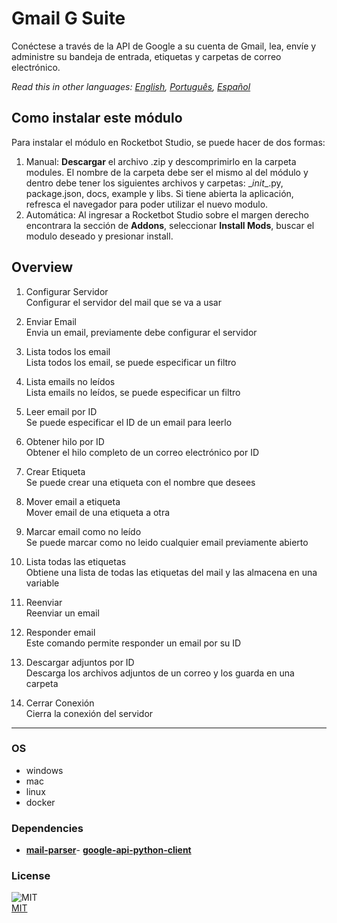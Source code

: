 



# Gmail G Suite
  
Conéctese a través de la API de Google a su cuenta de Gmail, lea, envíe y administre su bandeja de entrada, etiquetas y carpetas de correo electrónico.  

*Read this in other languages: [English](README.md), [Português](README.pr.md), [Español](README.es.md)*

## Como instalar este módulo
  
Para instalar el módulo en Rocketbot Studio, se puede hacer de dos formas:
1. Manual: __Descargar__ el archivo .zip y descomprimirlo en la carpeta modules. El nombre de la carpeta debe ser el mismo al del módulo y dentro debe tener los siguientes archivos y carpetas: \__init__.py, package.json, docs, example y libs. Si tiene abierta la aplicación, refresca el navegador para poder utilizar el nuevo modulo.
2. Automática: Al ingresar a Rocketbot Studio sobre el margen derecho encontrara la sección de **Addons**, seleccionar **Install Mods**, buscar el modulo deseado y presionar install.  


## Overview


1. Configurar Servidor  
Configurar el servidor del mail que se va a usar

2. Enviar Email  
Envia un email, previamente debe configurar el servidor

3. Lista todos los email  
Lista todos los email, se puede especificar un filtro

4. Lista emails no leídos  
Lista emails no leídos, se puede especificar un filtro

5. Leer email por ID  
Se puede especificar el ID de un email para leerlo

6. Obtener hilo por ID  
Obtener el hilo completo de un correo electrónico por ID

7. Crear Etiqueta  
Se puede crear una etiqueta con el nombre que desees

8. Mover email a etiqueta  
Mover email de una etiqueta a otra

9. Marcar email como no leído  
Se puede marcar como no leido cualquier email previamente abierto

10. Lista todas las etiquetas  
Obtiene una lista de todas las etiquetas del mail y las almacena en una variable

11. Reenviar  
Reenviar un email

12. Responder email  
Este comando permite responder un email por su ID

13. Descargar adjuntos por ID  
Descarga los archivos adjuntos de un correo y los guarda en una carpeta

14. Cerrar Conexión  
Cierra la conexión del servidor  




----
### OS

- windows
- mac
- linux
- docker

### Dependencies
- [**mail-parser**](https://pypi.org/project/mail-parser/)- [**google-api-python-client**](https://pypi.org/project/google-api-python-client/)
### License
  
![MIT](https://camo.githubusercontent.com/107590fac8cbd65071396bb4d04040f76cde5bde/687474703a2f2f696d672e736869656c64732e696f2f3a6c6963656e73652d6d69742d626c75652e7376673f7374796c653d666c61742d737175617265)  
[MIT](http://opensource.org/licenses/mit-license.ph)
